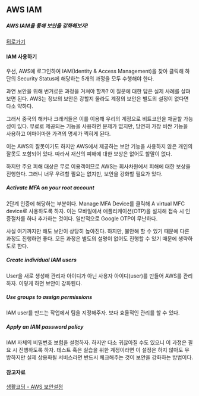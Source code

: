 ## AWS IAM  

##### AWS IAM을 통해 보안을 강화해보자!  

[뒤로가기](/aws/README.md)  

#### IAM 사용하기  

우선, AWS에 로그인하여 IAM(Identity & Access Management)을 찾아 클릭해 하단의 Security Status에 해당하는 5개의 과정을 모두 수행해야 한다.  

과연 보안을 위해 번거로운 과정을 거쳐야 할까? 이 질문에 대한 답은 실제 사례를 살펴보면 된다. AWS는 정보의 보안은 강할지 몰라도 계정의 보안은 별도의 설정이 없다면 다소 약하다.  

그래서 중국의 해커나 크래커들은 이를 이용해 우리의 계정으로 비트코인을 채굴할 가능성이 있다. 무료로 제공되는 기능을 사용하면 문제가 없지만, 당연히 가장 비싼 기능을 사용하고 어마어마한 가격의 명세가 찍히게 된다.  

이는 AWS의 잘못이기도 하지만 AWS에서 제공하는 보안 기능을 사용하지 않은 개인의 잘못도 포함되어 있다. 따라서 재산의 피해에 대한 보상은 없어도 할말이 없다.  

하지만 주요 피해 대상은 무료 이용객이므로 AWS는 회사차원에서 피해에 대한 보상을 진행한다. 그러니 너무 우려할 필요는 없지만, 보안을 강화할 필요가 있다.

##### Activate MFA on your root account  

2단계 인증에 해당하는 부분이다. Manage MFA Device를 클릭해 A virtual MFC device로 사용하도록 하자. 이는 모바일에서 애플리케이션(OTP)을 설치해 접속 시 인증절차를 하나 추가하는 것이다. 일반적으로 Google OTP이 무난하다.  

사실 여기까지만 해도 보안이 상당히 높아진다. 하지만, 불안해 할 수 있기 때문에 다른 과정도 진행하면 좋다. 모든 과정은 별도의 설명이 없어도 진행할 수 있기 때문에 생략하도로 한다.  

##### Create individual IAM users  

User을 새로 생성해 관리자 아이디가 아닌 사용자 아이디(user)를 만들어 AWS를 관리하자. 이렇게 하면 보안이 강화된다.   

##### Use groups to assign permissions  

IAM user를 만드는 작업에서 팀을 지정해주자. 보다 효율적인 관리를 할 수 있다.  

##### Apply an IAM password policy  

IAM 자체의 비밀번호 보험을 설정하자. 하지만 다소 귀찮아질 수도 있으니 이 과정은 필요 시 진행하도록 하자. 테스트 혹은 실습을 위한 계정이라면 이 설정은 하지 않아도 무방하지만 실제 상용화될 서비스라면 반드시 체크해주는 것이 보안을 강화하는 방법이다.  

#### 참고자료  

[생활코딩 - AWS 보안설정](https://opentutorials.org/course/2717/11269)  
